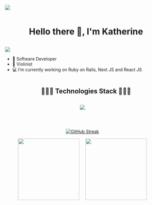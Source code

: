 <img src="https://user-images.githubusercontent.com/73097560/115834477-dbab4500-a447-11eb-908a-139a6edaec5c.gif">
<div id="user-content-toc">
  <ul align="center">
    <summary><h1 style="display: inline-block">Hello there 👋, I'm Katherine</h1></summary>
  </ul>
</div>

<img src="https://user-images.githubusercontent.com/73097560/115834477-dbab4500-a447-11eb-908a-139a6edaec5c.gif">

- 🔭 Software Developer
- 🎻 Violinist
- 💻 I’m currently working on Ruby on Rails, Next JS and React JS

<!--h1 without bottom border-->
<div id="user-content-toc">
  <ul align="center">
    <summary><h2 style="display: inline-block">👨🏻‍💻 Technologies Stack 👨🏻‍💻</h2></summary>
  </ul>
</div>

<!--tech stack icons-->

<p align="center">
  <a href="https://skillicons.dev">
    <img
        src="https://skillicons.dev/icons?i=git,docker,c,cpp,androidstudio,arduino,astro,bash,bootstrap,css,dotnet,express,git,html,java,js,jquery,materialui,matlab,mysql,nextjs,nodejs,postgres,ruby,rails,react,sqlite,tailwind,ts,vite"/>
  </a>
</p>

<br><br>

<!-- Stats & Trophy Section -->

<p align="center">
  <a href="https://git.io/streak-stats">
    <img
        src="https://streak-stats.demolab.com?user=Kate505&theme=navy-gear&hide_border=true&border_radius=20&mode=weekly&card_width=700&card_height=200"
        alt="GitHub Streak"/>
  </a>
</p>

<div align="center" style="display: flex; justify-content: center; flex-wrap: wrap; gap: 20px;">
  <a href="https://github.com/Kate505/github-readme-stats">
    <img height=200 align="center"
         src="https://github-readme-stats.vercel.app/api?username=Kate505&theme=algolia&hide_border=true&show_icons=true&border_radius=15"/>
  </a>
  <a href="https://github.com/Kate505/convoychat">
    <img height=200 align="center"
         src="https://github-readme-stats.vercel.app/api/top-langs?username=Kate505&layout=compact&langs_count=10&theme=algolia&card_width=350&hide_border=true&border_radius=15"/>
  </a>
</div>

